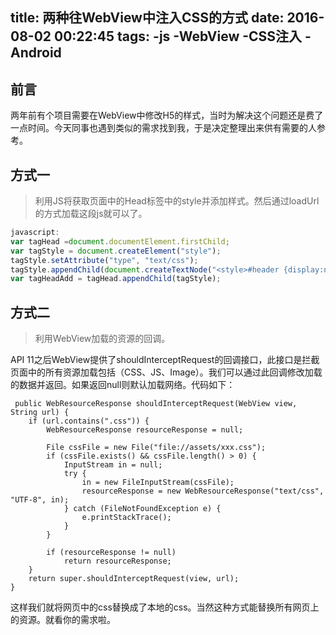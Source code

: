 title: 两种往WebView中注入CSS的方式
date: 2016-08-02 00:22:45
tags:
    -js
    -WebView
    -CSS注入
    -Android
---

## 前言

两年前有个项目需要在WebView中修改H5的样式，当时为解决这个问题还是费了一点时间。今天同事也遇到类似的需求找到我，于是决定整理出来供有需要的人参考。
<!--more-->

## 方式一
>利用JS将获取页面中的Head标签中的style并添加样式。然后通过loadUrl的方式加载这段js就可以了。

```javascript
javascript:
var tagHead =document.documentElement.firstChild;
var tagStyle = document.createElement("style");
tagStyle.setAttribute("type", "text/css");
tagStyle.appendChild(document.createTextNode("<style>#header {display:none;!important}</style>"));
var tagHeadAdd = tagHead.appendChild(tagStyle);
```


## 方式二
> 利用WebView加载的资源的回调。  

API 11之后WebView提供了shouldInterceptRequest的回调接口，此接口是拦截页面中的所有资源加载包括（CSS、JS、Image）。我们可以通过此回调修改加载的数据并返回。如果返回null则默认加载网络。代码如下：

```
 public WebResourceResponse shouldInterceptRequest(WebView view, String url) {
    if (url.contains(".css")) {
        WebResourceResponse resourceResponse = null;

        File cssFile = new File("file://assets/xxx.css");
        if (cssFile.exists() && cssFile.length() > 0) {
            InputStream in = null;
            try {
                in = new FileInputStream(cssFile);
                resourceResponse = new WebResourceResponse("text/css", "UTF-8", in);
            } catch (FileNotFoundException e) {
                e.printStackTrace();
            }
        }

        if (resourceResponse != null)
            return resourceResponse;
    }
    return super.shouldInterceptRequest(view, url);
}
```

这样我们就将网页中的css替换成了本地的css。当然这种方式能替换所有网页上的资源。就看你的需求啦。
